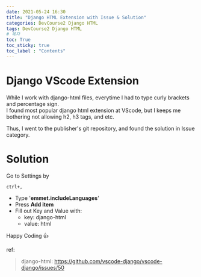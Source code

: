 ```yaml
---
date: 2021-05-24 16:30
title: "Django HTML Extension with Issue & Solution"
categories: DevCourse2 Django HTML
tags: DevCourse2 Django HTML
# 목차
toc: True  
toc_sticky: true 
toc_label : "Contents"
---
```


# Django VScode Extension
While I work with django-html files, everytime I had to type curly brackets and percentage sign.  
I found most popular django html extension at VScode, but I keeps me bothering not allowing h2, h3 tags, and etc.  

Thus, I went to the publisher's git repository, and found the solution in Issue category.  

# Solution
Go to Settings by
```
ctrl+,
```  
- Type '**emmet.includeLanguages**'  
- Press **Add item**  
- Fill out Key and Value with:  
    - key: django-html  
    - value: html

Happy Coding 👍

ref:  
> django-html: <https://github.com/vscode-django/vscode-django/issues/50>